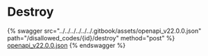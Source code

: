 # Destroy

{% swagger src="../../../../../../.gitbook/assets/openapi_v22.0.0.json" path="/disallowed_codes/{id}/destroy" method="post" %}
[openapi_v22.0.0.json](../../../../../../.gitbook/assets/openapi_v22.0.0.json)
{% endswagger %}
